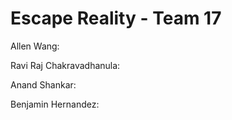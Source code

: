 # Escape Reality - Team 17

Allen Wang:

Ravi Raj Chakravadhanula:

Anand Shankar:

Benjamin Hernandez:
